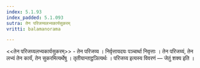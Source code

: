 ```yaml
---
index: 5.1.93
index_padded: 5.1.093
sutra: तेन परिजय्यलभ्यकार्यसुकरम्
vritti: balamanorama

---
```

<<तेन परिजय्यलभ्यकार्यसुकरम्>> - तेन परिजय्य । निर्वृत्तायदयः पञ्चार्था निवृत्ताः । तेन परिजय्यं, तेन लभ्यं तेन कार्यं, तेन सुकरमित्यर्थेषु । तृतीयान्ताट्ठञित्यर्थः । परिजय्य इत्यस्य विवरणं — जेतुं शक्य इति । 